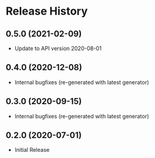 # Release History

## 0.5.0 (2021-02-09)

* Update to API version 2020-08-01

## 0.4.0 (2020-12-08)

* Internal bugfixes (re-generated with latest generator)

## 0.3.0 (2020-09-15)

* Internal bugfixes (re-generated with latest generator)

## 0.2.0 (2020-07-01)

* Initial Release
